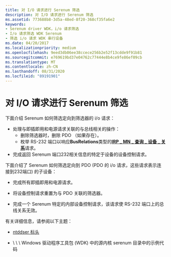 ```yaml
---
title: 对 I/O 请求进行 Serenum 筛选
description: 对 I/O 请求进行 Serenum 筛选
ms.assetid: 773688b8-3d5a-48ed-8f20-368cf35fa6e2
keywords:
- Serenum driver WDK，i/o 请求筛选
- I/o 请求筛选 WDK Serenum
- 筛选 i/o 请求 WDK 串行设备
ms.date: 04/20/2017
ms.localizationpriority: medium
ms.openlocfilehash: 9eed3db06ee38ccece256b2e52f13cdde9f91b81
ms.sourcegitcommit: e769619bd37e04762c77444e8b4ce9fe86ef09cb
ms.translationtype: MT
ms.contentlocale: zh-CN
ms.lasthandoff: 08/31/2020
ms.locfileid: "89191901"
---
```

# <a name="serenum-filtering-of-io-requests"></a>对 I/O 请求进行 Serenum 筛选

下面介绍 Serenum 如何筛选定向到筛选器的 i/o 请求：

- 处理与即插即用和电源请求关联的与总线相关的操作：
    -   删除筛选器时，删除 PDO （如果存在）。
    -   枚举 RS-232 端口以响应**BusRelations**类型的[**IRP \_ MN \_ 查询 \_ 设备 \_ 关系**](../kernel/irp-mn-query-device-relations.md)请求。
- 完成返回 Serenum 端口232相关信息的特定于设备的设备控制请求。

下面介绍了 Serenum 如何筛选定向到 PDO (PDO 的 i/o 请求，这些请求表示连接到232端口) 的子设备：

- 完成所有即插即用和电源请求。

- 将设备控制请求重置为与 PDO 关联的筛选器。

- 完成一个 Serenum 特定的内部设备控制请求，该请求使 RS-232 端口上的总线关系无效。

有关详细信息，请参阅以下主题：

- [ntddser 标头](/windows-hardware/drivers/ddi/ntddser/)

- \\ \\ \\ Windows 驱动程序工具包 (WDK) 中的源内核 serenum 目录中的示例代码